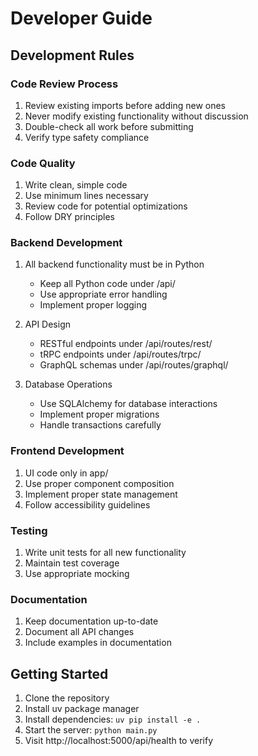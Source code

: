 # Developer Guide

## Development Rules

### Code Review Process
1. Review existing imports before adding new ones
2. Never modify existing functionality without discussion
3. Double-check all work before submitting
4. Verify type safety compliance

### Code Quality
1. Write clean, simple code
2. Use minimum lines necessary
3. Review code for potential optimizations
4. Follow DRY principles

### Backend Development
1. All backend functionality must be in Python
   - Keep all Python code under /api/
   - Use appropriate error handling
   - Implement proper logging

2. API Design
   - RESTful endpoints under /api/routes/rest/
   - tRPC endpoints under /api/routes/trpc/
   - GraphQL schemas under /api/routes/graphql/

3. Database Operations
   - Use SQLAlchemy for database interactions
   - Implement proper migrations
   - Handle transactions carefully

### Frontend Development
1. UI code only in app/
2. Use proper component composition
3. Implement proper state management
4. Follow accessibility guidelines

### Testing
1. Write unit tests for all new functionality
2. Maintain test coverage
3. Use appropriate mocking

### Documentation
1. Keep documentation up-to-date
2. Document all API changes
3. Include examples in documentation

## Getting Started

1. Clone the repository
2. Install uv package manager
3. Install dependencies: `uv pip install -e .`
4. Start the server: `python main.py`
5. Visit http://localhost:5000/api/health to verify